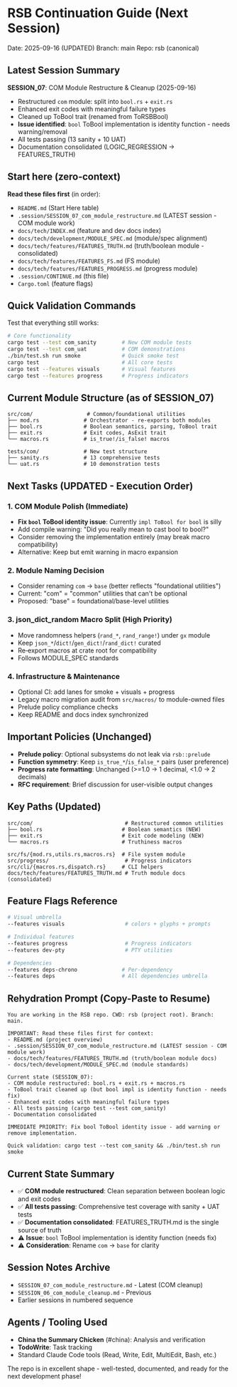 # RSB Continuation Guide (Next Session)

Date: 2025-09-16 (UPDATED)
Branch: main
Repo: rsb (canonical)

## Latest Session Summary
**SESSION_07**: COM Module Restructure & Cleanup (2025-09-16)
- Restructured `com` module: split into `bool.rs` + `exit.rs`
- Enhanced exit codes with meaningful failure types
- Cleaned up ToBool trait (renamed from ToRSBBool)
- **Issue identified**: `bool` ToBool implementation is identity function - needs warning/removal
- All tests passing (13 sanity + 10 UAT)
- Documentation consolidated (LOGIC_REGRESSION → FEATURES_TRUTH)

## Start here (zero‑context)
**Read these files first** (in order):
- `README.md` (Start Here table)
- `.session/SESSION_07_com_module_restructure.md` (LATEST session - COM module work)
- `docs/tech/INDEX.md` (feature and dev docs index)
- `docs/tech/development/MODULE_SPEC.md` (module/spec alignment)
- `docs/tech/features/FEATURES_TRUTH.md` (truth/boolean module - consolidated)
- `docs/tech/features/FEATURES_FS.md` (FS module)
- `docs/tech/features/FEATURES_PROGRESS.md` (progress module)
- `.session/CONTINUE.md` (this file)
- `Cargo.toml` (feature flags)

## Quick Validation Commands
Test that everything still works:
```bash
# Core functionality
cargo test --test com_sanity        # New COM module tests
cargo test --test com_uat           # COM demonstrations
./bin/test.sh run smoke             # Quick smoke test
cargo test                          # All core tests
cargo test --features visuals       # Visual features
cargo test --features progress      # Progress indicators
```

## Current Module Structure (as of SESSION_07)
```
src/com/                 # Common/foundational utilities
├── mod.rs              # Orchestrator - re-exports both modules
├── bool.rs             # Boolean semantics, parsing, ToBool trait
├── exit.rs             # Exit codes, AsExit trait
└── macros.rs           # is_true!/is_false! macros

tests/com/              # New test structure
├── sanity.rs           # 13 comprehensive tests
└── uat.rs              # 10 demonstration tests
```

## Next Tasks (UPDATED - Execution Order)

### 1. COM Module Polish (Immediate)
- **Fix `bool` ToBool identity issue**: Currently `impl ToBool for bool` is silly
- Add compile warning: "Did you really mean to cast bool to bool?"
- Consider removing the implementation entirely (may break macro compatibility)
- Alternative: Keep but emit warning in macro expansion

### 2. Module Naming Decision
- Consider renaming `com` → `base` (better reflects "foundational utilities")
- Current: "com" = "common" utilities that can't be optional
- Proposed: "base" = foundational/base-level utilities

### 3. json_dict_random Macro Split (High Priority)
- Move randomness helpers (`rand_*`, `rand_range!`) under `gx` module
- Keep `json_*`/`dict!`/`gen_dict!`/`rand_dict!` curated
- Re‑export macros at crate root for compatibility
- Follows MODULE_SPEC standards

### 4. Infrastructure & Maintenance
- Optional CI: add lanes for smoke + visuals + progress
- Legacy macro migration audit from `src/macros/` to module-owned files
- Prelude policy compliance checks
- Keep README and docs index synchronized

## Important Policies (Unchanged)
- **Prelude policy**: Optional subsystems do not leak via `rsb::prelude`
- **Function symmetry**: Keep `is_true_*`/`is_false_*` pairs (user preference)
- **Progress rate formatting**: Unchanged (>=1.0 → 1 decimal, <1.0 → 2 decimals)
- **RFC requirement**: Brief discussion for user-visible output changes

## Key Paths (Updated)
```
src/com/                             # Restructured common utilities
├── bool.rs                         # Boolean semantics (NEW)
├── exit.rs                         # Exit code modeling (NEW)
└── macros.rs                       # Truthiness macros

src/fs/{mod.rs,utils.rs,macros.rs}  # File system module
src/progress/                        # Progress indicators
src/cli/{macros.rs,dispatch.rs}     # CLI helpers
docs/tech/features/FEATURES_TRUTH.md # Truth module docs (consolidated)
```

## Feature Flags Reference
```bash
# Visual umbrella
--features visuals                   # colors + glyphs + prompts

# Individual features
--features progress                  # Progress indicators
--features dev-pty                   # PTY utilities

# Dependencies
--features deps-chrono              # Per-dependency
--features deps                     # All dependencies umbrella
```

## Rehydration Prompt (Copy-Paste to Resume)

```
You are working in the RSB repo. CWD: rsb (project root). Branch: main.

IMPORTANT: Read these files first for context:
- README.md (project overview)
- .session/SESSION_07_com_module_restructure.md (LATEST session - COM module work)
- docs/tech/features/FEATURES_TRUTH.md (truth/boolean module docs)
- docs/tech/development/MODULE_SPEC.md (module standards)

Current state (SESSION_07):
- COM module restructured: bool.rs + exit.rs + macros.rs
- ToBool trait cleaned up (but bool impl is identity function - needs fix)
- Enhanced exit codes with meaningful failure types
- All tests passing (cargo test --test com_sanity)
- Documentation consolidated

IMMEDIATE PRIORITY: Fix bool ToBool identity issue - add warning or remove implementation.

Quick validation: cargo test --test com_sanity && ./bin/test.sh run smoke
```

## Current State Summary
- ✅ **COM module restructured**: Clean separation between boolean logic and exit codes
- ✅ **All tests passing**: Comprehensive test coverage with sanity + UAT tests
- ✅ **Documentation consolidated**: FEATURES_TRUTH.md is the single source of truth
- ⚠️ **Issue**: `bool` ToBool implementation is identity function (needs fix)
- ⚠️ **Consideration**: Rename `com` → `base` for clarity

## Session Notes Archive
- `SESSION_07_com_module_restructure.md` - Latest (COM cleanup)
- `SESSION_06_com_module_cleanup.md` - Previous
- Earlier sessions in numbered sequence

## Agents / Tooling Used
- **China the Summary Chicken** (#china): Analysis and verification
- **TodoWrite**: Task tracking
- Standard Claude Code tools (Read, Write, Edit, MultiEdit, Bash, etc.)

The repo is in excellent shape - well-tested, documented, and ready for the next development phase!